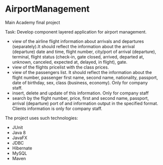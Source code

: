 # AirportManagement
Main Academy final project

Task:
Develop component layered application for airport management.
 - view of the airline flight information about arrivals and departures (separately).It should reflect the information about the arrival
 (departure) date and time, flight number, city/port of arrival (departure), terminal, flight status (check-in,
gate closed, arrived, departed at, unknown, canceled, expected at, delayed, in flight), gate.
 - view of the flights pricelist with the class prices.
 - view of the passengers list. It should reflect the information about the flight number, passenger first name, second name, nationality, passport, date of
birthday, sex, class (business, economy). Only for company staff.
 - insert, delete and update of this information. Only for company staff
 - search by the flight number, price, first and second name, passport, arrival
(departure) port of and information output in the specified format. Clients information is only for company staff.

The project uses such technologies:
 - JUnit
 - Java 8
 - JavaFX
 - JDBC
 - Hibernate
 - MySQL
 - Maven
